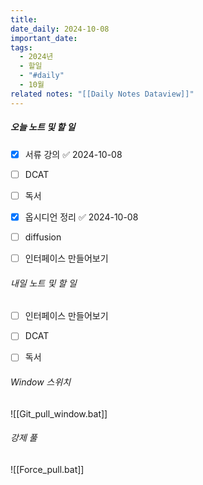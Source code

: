 ```yaml
---
title: 
date_daily: 2024-10-08
important_date: 
tags:
  - 2024년
  - 할일
  - "#daily"
  - 10월
related notes: "[[Daily Notes Dataview]]"
---
```

##### 오늘 노트 및 할 일 
- [x] 서류 강의 ✅ 2024-10-08
- [ ]  DCAT
- [ ] 독서
- [x] 옵시디언 정리 ✅ 2024-10-08
- [ ] diffusion
- [ ] 인터페이스 만들어보기




###### 내일 노트 및 할 일
- [ ] 인터페이스 만들어보기
- [ ] DCAT
- [ ] 독서


######  Window 스위치
![[Git_pull_window.bat]]
 



###### 강제 풀
![[Force_pull.bat]]
